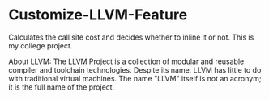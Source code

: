 # Customize-LLVM-Feature
Calculates the call site cost and decides whether to inline it or not.
This is my college project.

About LLVM:
The LLVM Project is a collection of modular and reusable compiler and toolchain technologies. 
Despite its name, LLVM has little to do with traditional virtual machines. 
The name "LLVM" itself is not an acronym; it is the full name of the project.
